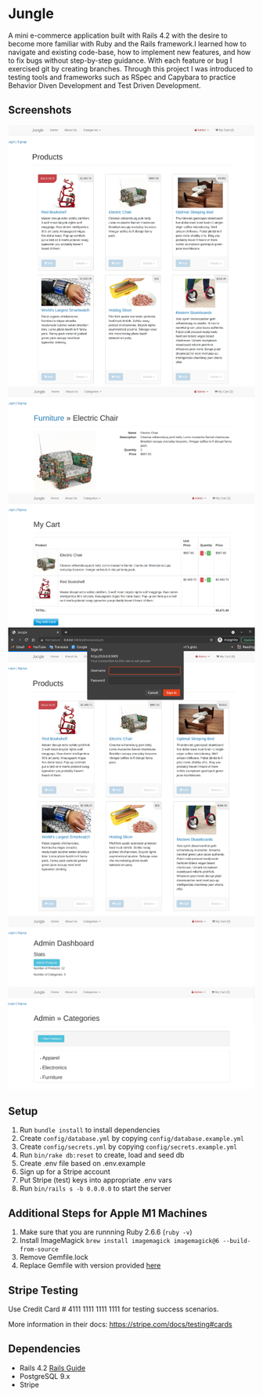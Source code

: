 # Jungle

A mini e-commerce application built with Rails 4.2 with the desire to become more familiar with  Ruby and the Rails framework.I learned how to navigate and existing code-base, how to implement new features, and how to fix bugs without step-by-step guidance. With each feature or bug I exercised git by creating branches. Through this project I was introduced to testing tools and frameworks such as RSpec and Capybara to practice Behavior Diven Development and Test Driven Development. 

## Screenshots 

![Home Page](/Images/HomePage.png)
![Product View](/Images/ProductView.png)
![My Cart](/Images/MyCart.png)
![Admin Authentication](/Images/SimpleAdminAuthentication.png)
![Admin Dashboard](/Images/AdminDashboard.png)
![Admin Categories](/Images/AdminCategories.png)

## Setup

1. Run `bundle install` to install dependencies
2. Create `config/database.yml` by copying `config/database.example.yml`
3. Create `config/secrets.yml` by copying `config/secrets.example.yml`
4. Run `bin/rake db:reset` to create, load and seed db
5. Create .env file based on .env.example
6. Sign up for a Stripe account
7. Put Stripe (test) keys into appropriate .env vars
8. Run `bin/rails s -b 0.0.0.0` to start the server

## Additional Steps for Apple M1 Machines

1. Make sure that you are runnning Ruby 2.6.6 (`ruby -v`)
1. Install ImageMagick `brew install imagemagick imagemagick@6 --build-from-source`
2. Remove Gemfile.lock
3. Replace Gemfile with version provided [here](https://gist.githubusercontent.com/FrancisBourgouin/831795ae12c4704687a0c2496d91a727/raw/ce8e2104f725f43e56650d404169c7b11c33a5c5/Gemfile)

## Stripe Testing

Use Credit Card # 4111 1111 1111 1111 for testing success scenarios.

More information in their docs: <https://stripe.com/docs/testing#cards>

## Dependencies

* Rails 4.2 [Rails Guide](http://guides.rubyonrails.org/v4.2/)
* PostgreSQL 9.x
* Stripe

